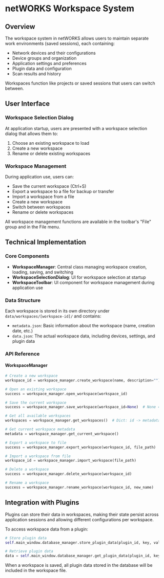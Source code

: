 # netWORKS Workspace System

## Overview

The workspace system in netWORKS allows users to maintain separate work environments (saved sessions), each containing:

- Network devices and their configurations
- Device groups and organization
- Application settings and preferences
- Plugin data and configuration
- Scan results and history

Workspaces function like projects or saved sessions that users can switch between.

## User Interface

### Workspace Selection Dialog

At application startup, users are presented with a workspace selection dialog that allows them to:

1. Choose an existing workspace to load
2. Create a new workspace 
3. Rename or delete existing workspaces

### Workspace Management

During application use, users can:

- Save the current workspace (Ctrl+S)
- Export a workspace to a file for backup or transfer
- Import a workspace from a file
- Create a new workspace
- Switch between workspaces
- Rename or delete workspaces

All workspace management functions are available in the toolbar's "File" group and in the File menu.

## Technical Implementation

### Core Components

- **WorkspaceManager**: Central class managing workspace creation, loading, saving, and switching
- **WorkspaceSelectionDialog**: UI for workspace selection at startup
- **WorkspaceToolbar**: UI component for workspace management during application use

### Data Structure

Each workspace is stored in its own directory under `data/workspaces/[workspace-id]/` and contains:

- `metadata.json`: Basic information about the workspace (name, creation date, etc.)
- `data.json`: The actual workspace data, including devices, settings, and plugin data

### API Reference

#### WorkspaceManager

```python
# Create a new workspace
workspace_id = workspace_manager.create_workspace(name, description="")

# Open an existing workspace
success = workspace_manager.open_workspace(workspace_id)

# Save the current workspace
success = workspace_manager.save_workspace(workspace_id=None)  # None = current

# Get all available workspaces
workspaces = workspace_manager.get_workspaces()  # Dict: id -> metadata

# Get current workspace metadata
metadata = workspace_manager.get_current_workspace()

# Export a workspace to file
success = workspace_manager.export_workspace(workspace_id, file_path)

# Import a workspace from file
workspace_id = workspace_manager.import_workspace(file_path)

# Delete a workspace
success = workspace_manager.delete_workspace(workspace_id)

# Rename a workspace
success = workspace_manager.rename_workspace(workspace_id, new_name)
```

## Integration with Plugins

Plugins can store their data in workspaces, making their state persist across application sessions and allowing different configurations per workspace.

To access workspace data from a plugin:

```python
# Store plugin data
self.main_window.database_manager.store_plugin_data(plugin_id, key, value)

# Retrieve plugin data
data = self.main_window.database_manager.get_plugin_data(plugin_id, key)
```

When a workspace is saved, all plugin data stored in the database will be included in the workspace file. 